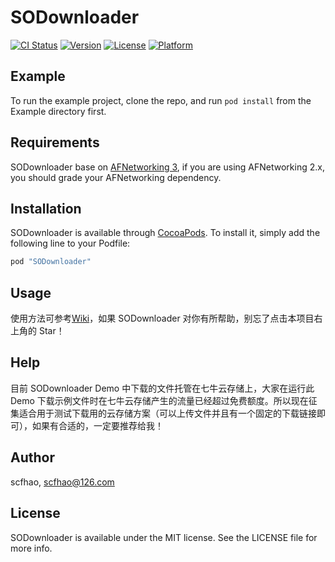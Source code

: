 # SODownloader

[![CI Status](http://img.shields.io/travis/scfhao/SODownloader.svg?style=flat)](https://travis-ci.org/scfhao/SODownloader)
[![Version](https://img.shields.io/cocoapods/v/SODownloader.svg?style=flat)](http://cocoapods.org/pods/SODownloader)
[![License](https://img.shields.io/cocoapods/l/SODownloader.svg?style=flat)](http://cocoapods.org/pods/SODownloader)
[![Platform](https://img.shields.io/cocoapods/p/SODownloader.svg?style=flat)](http://cocoapods.org/pods/SODownloader)

## Example

To run the example project, clone the repo, and run `pod install` from the Example directory first.

## Requirements

SODownloader base on [AFNetworking 3](https://github.com/AFNetworking/AFNetworking), if you are using AFNetworking 2.x, you should grade your AFNetworking dependency.

## Installation

SODownloader is available through [CocoaPods](http://cocoapods.org). To install
it, simply add the following line to your Podfile:

```ruby
pod "SODownloader"
```

## Usage

使用方法可参考[Wiki](https://github.com/scfhao/SODownloader/wiki)，如果 SODownloader 对你有所帮助，别忘了点击本项目右上角的 Star！

## Help

目前 SODownloader Demo 中下载的文件托管在七牛云存储上，大家在运行此 Demo 下载示例文件时在七牛云存储产生的流量已经超过免费额度。所以现在征集适合用于测试下载用的云存储方案（可以上传文件并且有一个固定的下载链接即可），如果有合适的，一定要推荐给我！

## Author

scfhao, scfhao@126.com

## License

SODownloader is available under the MIT license. See the LICENSE file for more info.
